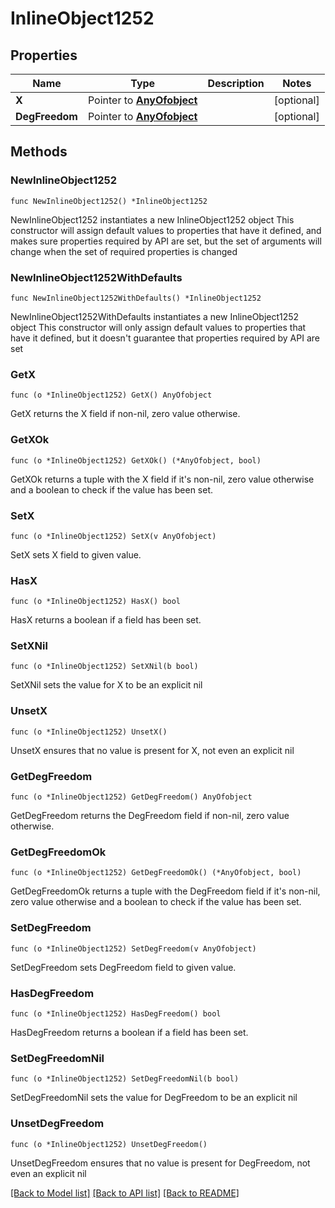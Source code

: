 # InlineObject1252

## Properties

Name | Type | Description | Notes
------------ | ------------- | ------------- | -------------
**X** | Pointer to [**AnyOfobject**](anyOf&lt;object&gt;.md) |  | [optional] 
**DegFreedom** | Pointer to [**AnyOfobject**](anyOf&lt;object&gt;.md) |  | [optional] 

## Methods

### NewInlineObject1252

`func NewInlineObject1252() *InlineObject1252`

NewInlineObject1252 instantiates a new InlineObject1252 object
This constructor will assign default values to properties that have it defined,
and makes sure properties required by API are set, but the set of arguments
will change when the set of required properties is changed

### NewInlineObject1252WithDefaults

`func NewInlineObject1252WithDefaults() *InlineObject1252`

NewInlineObject1252WithDefaults instantiates a new InlineObject1252 object
This constructor will only assign default values to properties that have it defined,
but it doesn't guarantee that properties required by API are set

### GetX

`func (o *InlineObject1252) GetX() AnyOfobject`

GetX returns the X field if non-nil, zero value otherwise.

### GetXOk

`func (o *InlineObject1252) GetXOk() (*AnyOfobject, bool)`

GetXOk returns a tuple with the X field if it's non-nil, zero value otherwise
and a boolean to check if the value has been set.

### SetX

`func (o *InlineObject1252) SetX(v AnyOfobject)`

SetX sets X field to given value.

### HasX

`func (o *InlineObject1252) HasX() bool`

HasX returns a boolean if a field has been set.

### SetXNil

`func (o *InlineObject1252) SetXNil(b bool)`

 SetXNil sets the value for X to be an explicit nil

### UnsetX
`func (o *InlineObject1252) UnsetX()`

UnsetX ensures that no value is present for X, not even an explicit nil
### GetDegFreedom

`func (o *InlineObject1252) GetDegFreedom() AnyOfobject`

GetDegFreedom returns the DegFreedom field if non-nil, zero value otherwise.

### GetDegFreedomOk

`func (o *InlineObject1252) GetDegFreedomOk() (*AnyOfobject, bool)`

GetDegFreedomOk returns a tuple with the DegFreedom field if it's non-nil, zero value otherwise
and a boolean to check if the value has been set.

### SetDegFreedom

`func (o *InlineObject1252) SetDegFreedom(v AnyOfobject)`

SetDegFreedom sets DegFreedom field to given value.

### HasDegFreedom

`func (o *InlineObject1252) HasDegFreedom() bool`

HasDegFreedom returns a boolean if a field has been set.

### SetDegFreedomNil

`func (o *InlineObject1252) SetDegFreedomNil(b bool)`

 SetDegFreedomNil sets the value for DegFreedom to be an explicit nil

### UnsetDegFreedom
`func (o *InlineObject1252) UnsetDegFreedom()`

UnsetDegFreedom ensures that no value is present for DegFreedom, not even an explicit nil

[[Back to Model list]](../README.md#documentation-for-models) [[Back to API list]](../README.md#documentation-for-api-endpoints) [[Back to README]](../README.md)


